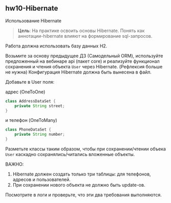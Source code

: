 ## hw10-Hibernate

Использование Hibernate

>**Цель**: На практике освоить основы Hibernate. Понять как аннотации-hibernate влияют на формирование sql-запросов.

Работа должна использовать базу данных H2.

Возьмите за основу предыдущее ДЗ (Самодельный ORM),
используйте предложенный на вебинаре api (пакет core)
и реализуйте функционал сохранения и чтения объекта ``User`` через Hibernate.
(Рефлексия больше не нужна)
Конфигурация Hibernate должна быть вынесена в файл.

Добавьте в User поля:

адрес (OneToOne)
```java
class AddressDataSet {
    private String street;
}
```
и телефон (OneToMany)
```java
class PhoneDataSet {
    private String number;
}
```

Разметьте классы таким образом,
 чтобы при сохранении/чтении объека `User` 
 каскадно сохранялись/читались вложенные объекты.

ВАЖНО:
1) Hibernate должен создать только три таблицы: для телефонов, адресов и пользователей.
2) При сохранении нового объекта не должно быть update-ов.

Посмотрите в логи и проверьте, что эти два требования выполняются.